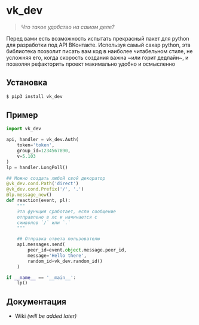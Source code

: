# vk_dev
> *Что такое удобство на самом деле?*

Перед вами есть возможность испытать прекрасный пакет для python для разработки под API ВКонтакте. Используя самый сахар python, эта библиотека позволит писать вам код в наиболее читабельном стиле, не усложняя его, когда скорость создания важна ~или горит дедлайн~, и позволяя рефакторить проект макимально удобно и осмысленно
## Установка
```bash
$ pip3 install vk_dev
```
## Пример
```python
import vk_dev

api, handler = vk_dev.Auth(
    token='token',
    group_id=1234567890,
    v=5.103
)
lp = handler.LongPoll()

## Можно создать любой свой декоратор
@vk_dev.cond.Path('direct')
@vk_dev.cond.Prefix('/', '.')
@lp.message_new()
def reaction(event, pl):
    """
    Эта функция сработает, если сообщение
    отправлено в лс и начинается с
    символов `/` или `.`
    """

    ## Отправка ответа пользователю
    api.messages.send(
        peer_id=event.object.message.peer_id,
        message='Hello there',
        random_id=vk_dev.random_id()
    )

if __name__ == '__main__':
    lp()

```
## Документация
* Wiki *(will be added later)*
